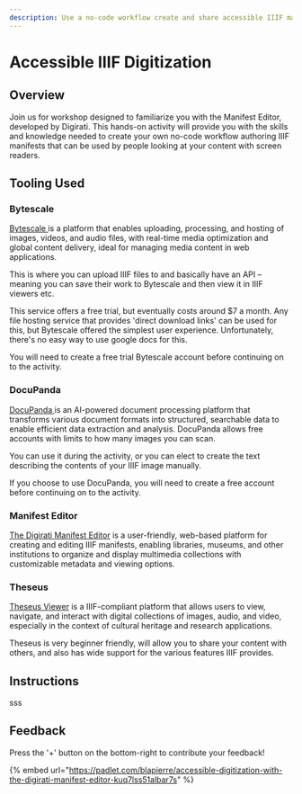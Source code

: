 ```yaml
---
description: Use a no-code workflow create and share accessible IIIF manifests!
---
```


# Accessible IIIF Digitization

## Overview

Join us for workshop designed to familiarize you with the Manifest Editor, developed by Digirati. This hands-on activity will provide you with the skills and knowledge needed to create your own no-code workflow authoring IIIF manifests that can be used by people looking at your content with screen readers.&#x20;

## Tooling Used

### Bytescale

[Bytescale ](https://www.bytescale.com/)is a platform that enables uploading, processing, and hosting of images, videos, and audio files, with real-time media optimization and global content delivery, ideal for managing media content in web applications.​&#x20;

This is where you can upload IIIF files to and basically have an API – meaning you can save their work to Bytescale and then view it in IIIF viewers etc.

This service offers a free trial, but eventually costs around $7 a month. Any file hosting service that provides 'direct download links' can be used for this, but Bytescale offered the simplest user experience. Unfortunately, there's no easy way to use google docs for this.

You will need to create a free trial Bytescale account before continuing on to the activity.

### DocuPanda

[DocuPanda ](https://www.docupanda.io/)is an AI-powered document processing platform that transforms various document formats into structured, searchable data to enable efficient data extraction and analysis.​ DocuPanda allows free accounts with limits to how many images you can scan.

You can use it during the activity, or you can elect to create the text describing the contents of your IIIF image manually.

If you choose to use DocuPanda, you will need to create a free account before continuing on to the activity.

### Manifest Editor

[The Digirati Manifest Editor](https://manifest-editor.digirati.services/) is a user-friendly, web-based platform for creating and editing IIIF manifests, enabling libraries, museums, and other institutions to organize and display multimedia collections with customizable metadata and viewing options.​

### Theseus

[Theseus Viewer](https://theseusviewer.org/) is a IIIF-compliant platform that allows users to view, navigate, and interact with digital collections of images, audio, and video, especially in the context of cultural heritage and research applications.​

Theseus is very beginner friendly, will allow you to share your content with others, and also has wide support for the various features IIIF provides.

## Instructions

sss

## Feedback

Press the '+' button on the bottom-right to contribute your feedback!

{% embed url="https://padlet.com/blapierre/accessible-digitization-with-the-digirati-manifest-editor-kuq7lss51albar7s" %}

